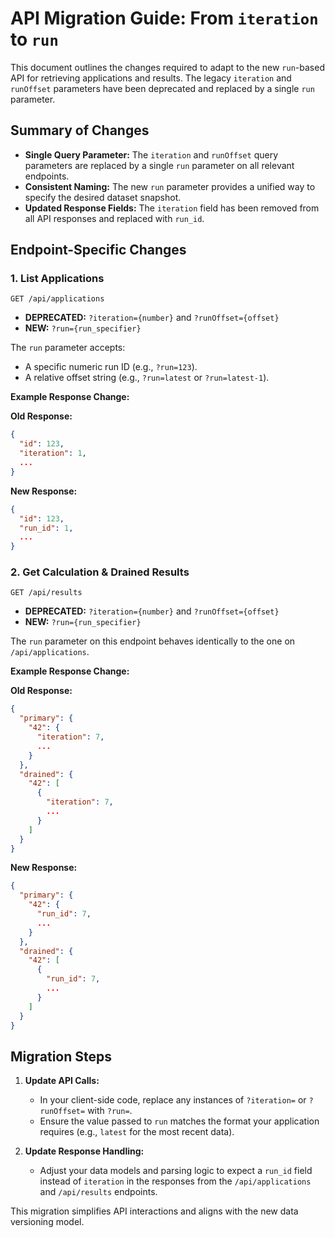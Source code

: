 # API Migration Guide: From `iteration` to `run`

This document outlines the changes required to adapt to the new `run`-based API for retrieving applications and results. The legacy `iteration` and `runOffset` parameters have been deprecated and replaced by a single `run` parameter.

## Summary of Changes

- **Single Query Parameter:** The `iteration` and `runOffset` query parameters are replaced by a single `run` parameter on all relevant endpoints.
- **Consistent Naming:** The new `run` parameter provides a unified way to specify the desired dataset snapshot.
- **Updated Response Fields:** The `iteration` field has been removed from all API responses and replaced with `run_id`.

## Endpoint-Specific Changes

### 1. List Applications

`GET /api/applications`

- **DEPRECATED:** `?iteration={number}` and `?runOffset={offset}`
- **NEW:** `?run={run_specifier}`

The `run` parameter accepts:
- A specific numeric run ID (e.g., `?run=123`).
- A relative offset string (e.g., `?run=latest` or `?run=latest-1`).

**Example Response Change:**

**Old Response:**
```json
{
  "id": 123,
  "iteration": 1,
  ...
}
```

**New Response:**
```json
{
  "id": 123,
  "run_id": 1,
  ...
}
```

### 2. Get Calculation & Drained Results

`GET /api/results`

- **DEPRECATED:** `?iteration={number}` and `?runOffset={offset}`
- **NEW:** `?run={run_specifier}`

The `run` parameter on this endpoint behaves identically to the one on `/api/applications`.

**Example Response Change:**

**Old Response:**
```json
{
  "primary": {
    "42": {
      "iteration": 7,
      ...
    }
  },
  "drained": {
    "42": [
      {
        "iteration": 7,
        ...
      }
    ]
  }
}
```

**New Response:**
```json
{
  "primary": {
    "42": {
      "run_id": 7,
      ...
    }
  },
  "drained": {
    "42": [
      {
        "run_id": 7,
        ...
      }
    ]
  }
}
```

## Migration Steps

1. **Update API Calls:**
   - In your client-side code, replace any instances of `?iteration=` or `?runOffset=` with `?run=`.
   - Ensure the value passed to `run` matches the format your application requires (e.g., `latest` for the most recent data).

2. **Update Response Handling:**
   - Adjust your data models and parsing logic to expect a `run_id` field instead of `iteration` in the responses from the `/api/applications` and `/api/results` endpoints.

This migration simplifies API interactions and aligns with the new data versioning model. 